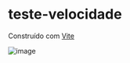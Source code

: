 # teste-velocidade

Construído com [Vite](https://vitejs.dev/)

![image](https://user-images.githubusercontent.com/17783839/222581823-6b8051ab-f3d4-4d8e-b0ec-4ab61aa7e902.png)
